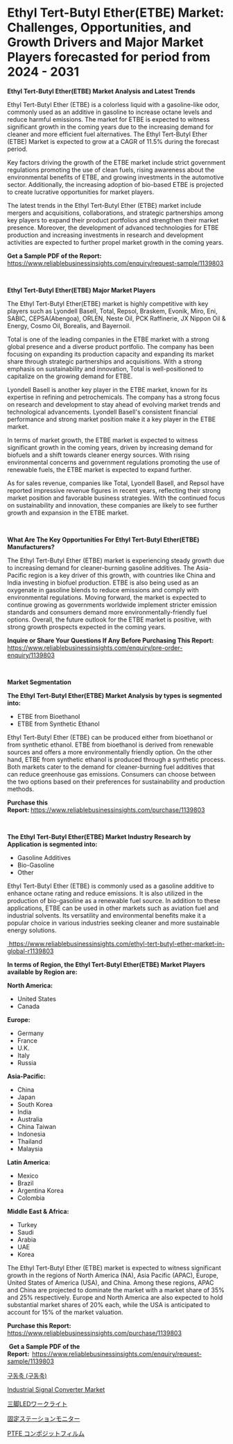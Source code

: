 <p><h1>Ethyl Tert-Butyl Ether(ETBE) Market: Challenges, Opportunities, and Growth Drivers and Major Market Players forecasted for period from 2024 - 2031</h1></p><p><strong>Ethyl Tert-Butyl Ether(ETBE) Market Analysis and Latest Trends</strong></p>
<p><p>Ethyl Tert-Butyl Ether (ETBE) is a colorless liquid with a gasoline-like odor, commonly used as an additive in gasoline to increase octane levels and reduce harmful emissions. The market for ETBE is expected to witness significant growth in the coming years due to the increasing demand for cleaner and more efficient fuel alternatives. The Ethyl Tert-Butyl Ether (ETBE) Market is expected to grow at a CAGR of 11.5% during the forecast period.</p><p>Key factors driving the growth of the ETBE market include strict government regulations promoting the use of clean fuels, rising awareness about the environmental benefits of ETBE, and growing investments in the automotive sector. Additionally, the increasing adoption of bio-based ETBE is projected to create lucrative opportunities for market players.</p><p>The latest trends in the Ethyl Tert-Butyl Ether (ETBE) market include mergers and acquisitions, collaborations, and strategic partnerships among key players to expand their product portfolios and strengthen their market presence. Moreover, the development of advanced technologies for ETBE production and increasing investments in research and development activities are expected to further propel market growth in the coming years.</p></p>
<p><strong>Get a Sample PDF of the Report:&nbsp;</strong> <a href="https://www.reliablebusinessinsights.com/enquiry/request-sample/1139803">https://www.reliablebusinessinsights.com/enquiry/request-sample/1139803</a></p>
<p>&nbsp;</p>
<p><strong>Ethyl Tert-Butyl Ether(ETBE) Major Market Players</strong></p>
<p><p>The Ethyl Tert-Butyl Ether(ETBE) market is highly competitive with key players such as Lyondell Basell, Total, Repsol, Braskem, Evonik, Miro, Eni, SABIC, CEPSA(Abengoa), ORLEN, Neste Oil, PCK Raffinerie, JX Nippon Oil & Energy, Cosmo Oil, Borealis, and Bayernoil.</p><p>Total is one of the leading companies in the ETBE market with a strong global presence and a diverse product portfolio. The company has been focusing on expanding its production capacity and expanding its market share through strategic partnerships and acquisitions. With a strong emphasis on sustainability and innovation, Total is well-positioned to capitalize on the growing demand for ETBE.</p><p>Lyondell Basell is another key player in the ETBE market, known for its expertise in refining and petrochemicals. The company has a strong focus on research and development to stay ahead of evolving market trends and technological advancements. Lyondell Basell's consistent financial performance and strong market position make it a key player in the ETBE market.</p><p>In terms of market growth, the ETBE market is expected to witness significant growth in the coming years, driven by increasing demand for biofuels and a shift towards cleaner energy sources. With rising environmental concerns and government regulations promoting the use of renewable fuels, the ETBE market is expected to expand further.</p><p>As for sales revenue, companies like Total, Lyondell Basell, and Repsol have reported impressive revenue figures in recent years, reflecting their strong market position and favorable business strategies. With the continued focus on sustainability and innovation, these companies are likely to see further growth and expansion in the ETBE market.</p></p>
<p>&nbsp;</p>
<p><strong>What Are The Key Opportunities For Ethyl Tert-Butyl Ether(ETBE) Manufacturers?</strong></p>
<p><p>The Ethyl Tert-Butyl Ether (ETBE) market is experiencing steady growth due to increasing demand for cleaner-burning gasoline additives. The Asia-Pacific region is a key driver of this growth, with countries like China and India investing in biofuel production. ETBE is also being used as an oxygenate in gasoline blends to reduce emissions and comply with environmental regulations. Moving forward, the market is expected to continue growing as governments worldwide implement stricter emission standards and consumers demand more environmentally-friendly fuel options. Overall, the future outlook for the ETBE market is positive, with strong growth prospects expected in the coming years.</p></p>
<p><strong>Inquire or Share Your Questions If Any Before Purchasing This Report:</strong> <a href="https://www.reliablebusinessinsights.com/enquiry/pre-order-enquiry/1139803">https://www.reliablebusinessinsights.com/enquiry/pre-order-enquiry/1139803</a></p>
<p>&nbsp;</p>
<p><strong>Market Segmentation</strong></p>
<p><strong>The Ethyl Tert-Butyl Ether(ETBE) Market Analysis by types is segmented into:</strong></p>
<p><ul><li>ETBE from Bioethanol</li><li>ETBE from Synthetic Ethanol</li></ul></p>
<p><p>Ethyl Tert-Butyl Ether (ETBE) can be produced either from bioethanol or from synthetic ethanol. ETBE from bioethanol is derived from renewable sources and offers a more environmentally friendly option. On the other hand, ETBE from synthetic ethanol is produced through a synthetic process. Both markets cater to the demand for cleaner-burning fuel additives that can reduce greenhouse gas emissions. Consumers can choose between the two options based on their preferences for sustainability and production methods.</p></p>
<p><strong>Purchase this Report:&nbsp;</strong><a href="https://www.reliablebusinessinsights.com/purchase/1139803">https://www.reliablebusinessinsights.com/purchase/1139803</a></p>
<p>&nbsp;</p>
<p><strong>The Ethyl Tert-Butyl Ether(ETBE) Market Industry Research by Application is segmented into:</strong></p>
<p><ul><li>Gasoline Additives</li><li>Bio-Gasoline</li><li>Other</li></ul></p>
<p><p>Ethyl Tert-Butyl Ether (ETBE) is commonly used as a gasoline additive to enhance octane rating and reduce emissions. It is also utilized in the production of bio-gasoline as a renewable fuel source. In addition to these applications, ETBE can be used in other markets such as aviation fuel and industrial solvents. Its versatility and environmental benefits make it a popular choice in various industries seeking cleaner and more sustainable energy solutions.</p></p>
<p><a href="https://www.reliablebusinessinsights.com/ethyl-tert-butyl-ether-market-in-global-r1139803">&nbsp;https://www.reliablebusinessinsights.com/ethyl-tert-butyl-ether-market-in-global-r1139803</a></p>
<p><strong>In terms of Region, the Ethyl Tert-Butyl Ether(ETBE) Market Players available by Region are:</strong></p>
<p>
    <p> <strong> North America: </strong>
        <ul>
            <li>United States</li>
            <li>Canada</li>
        </ul>
        </p> 
    <p> <strong> Europe: </strong>
        <ul>
            <li>Germany</li>
            <li>France</li>
            <li>U.K.</li>
            <li>Italy</li>
            <li>Russia</li>
        </ul>
        </p> 
    <p> <strong> Asia-Pacific: </strong>
        <ul>
            <li>China</li>
            <li>Japan</li>
            <li>South Korea</li>
            <li>India</li>
            <li>Australia</li>
            <li>China Taiwan</li>
            <li>Indonesia</li>
            <li>Thailand</li>
            <li>Malaysia</li>
        </ul>
        </p> 
    <p> <strong> Latin America: </strong>
        <ul>
            <li>Mexico</li>
            <li>Brazil</li>
            <li>Argentina Korea</li>
            <li>Colombia</li>
        </ul>
        </p> 
    <p> <strong> Middle East & Africa: </strong>
        <ul>
            <li>Turkey</li>
            <li>Saudi</li>
            <li>Arabia</li>
            <li>UAE</li>
            <li>Korea</li>
        </ul>
    </p>
    </p>
<p><p>The Ethyl Tert-Butyl Ether (ETBE) market is expected to witness significant growth in the regions of North America (NA), Asia Pacific (APAC), Europe, United States of America (USA), and China. Among these regions, APAC and China are projected to dominate the market with a market share of 35% and 25% respectively. Europe and North America are also expected to hold substantial market shares of 20% each, while the USA is anticipated to account for 15% of the market valuation.</p></p>
<p><strong>Purchase this Report: </strong><a href="https://www.reliablebusinessinsights.com/purchase/1139803">https://www.reliablebusinessinsights.com/purchase/1139803</a></p>
<p>&nbsp;<strong>Get a Sample PDF of the Report:&nbsp;&nbsp;</strong><a href="https://www.reliablebusinessinsights.com/enquiry/request-sample/1139803">https://www.reliablebusinessinsights.com/enquiry/request-sample/1139803</a></p>
<p><strong></strong></p>
<p><p><a href="https://github.com/EthaWolf/Market-Research-Report-List-1/blob/main/5002337102006.md">구동축 (구동축)</a></p><p><a href="https://issuu.com/reportprime-2/docs/industrial-signal-converter-market-size-2030.pptx">Industrial Signal Converter Market</a></p><p><a href="https://github.com/luffiazaza/Market-Research-Report-List-1/blob/main/1137245107694.md">三脚LEDワークライト</a></p><p><a href="https://github.com/one-cool-chick/Market-Research-Report-List-1/blob/main/7569208107695.md">固定ステーションモニター</a></p><p><a href="https://medium.com/@brayanborer2023/ptfe%E3%82%B3%E3%83%B3%E3%83%9D%E3%82%B8%E3%83%83%E3%83%88%E3%83%95%E3%82%A3%E3%83%AB%E3%83%A0%E5%B8%82%E5%A0%B4%E3%81%AE%E3%82%B7%E3%82%A7%E3%82%A2%E9%80%B2%E5%8C%96%E3%81%A8%E5%B8%82%E5%A0%B4%E6%88%90%E9%95%B7%E3%81%AE%E3%83%88%E3%83%AC%E3%83%B3%E3%83%892024%E5%B9%B4-2031%E5%B9%B4-96fd45399bc6">PTFE コンポジットフィルム</a></p></p>